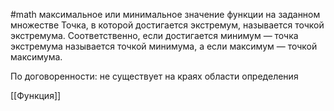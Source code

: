 #math 
максимальное или минимальное значение функции на заданном множестве Точка, в которой достигается экстремум, называется точкой экстремума. Соответственно, если достигается минимум — точка экстремума называется точкой минимума, а если максимум — точкой максимума.

По договоренности: не существует на краях области определения

[[Функция]]